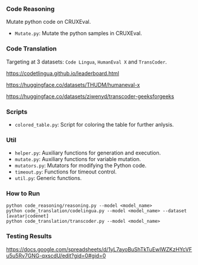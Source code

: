 ### Code Reasoning

Mutate python code on CRUXEval.

- `Mutate.py`: Mutate the python samples in CRUXEval.



### Code Translation

Targeting at 3 datasets: `Code Lingua`, `HumanEval X` and `TransCoder`.

https://codetlingua.github.io/leaderboard.html

https://huggingface.co/datasets/THUDM/humaneval-x

https://huggingface.co/datasets/ziwenyd/transcoder-geeksforgeeks 



### Scripts

- `colored_table.py`: Script for coloring the table for further anlysis.



### Util

- `helper.py`: Auxiliary functions for generation and execution.
- `mutate.py`: Auxiliary functions for variable mutation.
- `mutators.py`: Mutators for modifying the Python code.
- `timeout.py`: Functions for timeout control.
- `util.py`: Generic functions.


### How to Run
```
python code_reasoning/reasoning.py --model <model_name>
python code_translation/codelingua.py --model <model_name> --dataset [avatar|codenet]
python code_translation/transcoder.py --model <model_name>
```


### Testing Results
https://docs.google.com/spreadsheets/d/1yL7ayoBuShTkTuEwIWZKzHYcVFu5u5Rv7GNG-qxscdU/edit?gid=0#gid=0


